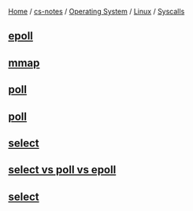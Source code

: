 [Home](https://mengxianbin.github.io) /
[cs-notes](https://mengxianbin.github.io/cs-notes/site) /
[Operating System](https://mengxianbin.github.io/cs-notes/site/Operating%20System) /
[Linux](https://mengxianbin.github.io/cs-notes/site/Operating%20System/Linux) /
[Syscalls](https://mengxianbin.github.io/cs-notes/site/Operating%20System/Linux/Syscalls)

## [epoll](https://mengxianbin.github.io/cs-notes/site/Operating%20System/Linux/Syscalls/epoll/)

## [mmap](https://mengxianbin.github.io/cs-notes/site/Operating%20System/Linux/Syscalls/mmap)

## [poll](https://mengxianbin.github.io/cs-notes/site/Operating%20System/Linux/Syscalls/poll/)

## [poll](https://mengxianbin.github.io/cs-notes/site/Operating%20System/Linux/Syscalls/poll)

## [select](https://mengxianbin.github.io/cs-notes/site/Operating%20System/Linux/Syscalls/select/)

## [select vs poll vs epoll](https://mengxianbin.github.io/cs-notes/site/Operating%20System/Linux/Syscalls/select%20vs%20poll%20vs%20epoll/)

## [select](https://mengxianbin.github.io/cs-notes/site/Operating%20System/Linux/Syscalls/select)
